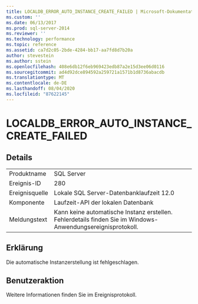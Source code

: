 ```yaml
---
title: LOCALDB_ERROR_AUTO_INSTANCE_CREATE_FAILED | Microsoft-Dokumentation
ms.custom: ''
ms.date: 06/13/2017
ms.prod: sql-server-2014
ms.reviewer: ''
ms.technology: performance
ms.topic: reference
ms.assetid: ca7d2c05-2bde-4284-bb17-aa7fd8d7b20a
author: stevestein
ms.author: sstein
ms.openlocfilehash: 408e6db12f6eb969423edb87a2e15d3ee06d0116
ms.sourcegitcommit: ad4d92dce894592a259721a1571b1d8736abacdb
ms.translationtype: MT
ms.contentlocale: de-DE
ms.lasthandoff: 08/04/2020
ms.locfileid: "87622145"
---
```

# <a name="localdb_error_auto_instance_create_failed"></a>LOCALDB_ERROR_AUTO_INSTANCE_CREATE_FAILED
    
## <a name="details"></a>Details  
  
|||  
|-|-|  
|Produktname|SQL Server|  
|Ereignis-ID|280|  
|Ereignisquelle|Lokale SQL Server-Datenbanklaufzeit 12.0|  
|Komponente|Laufzeit-API der lokalen Datenbank|  
|Meldungstext|Kann keine automatische Instanz erstellen. Fehlerdetails finden Sie im Windows-Anwendungsereignisprotokoll.|  
  
## <a name="explanation"></a>Erklärung  
 Die automatische Instanzerstellung ist fehlgeschlagen.  
  
## <a name="user-action"></a>Benutzeraktion  
 Weitere Informationen finden Sie im Ereignisprotokoll.  
  
  
